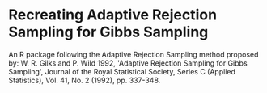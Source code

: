 # Recreating Adaptive Rejection Sampling for Gibbs Sampling

An R package following the Adaptive Rejection Sampling method proposed by:
W. R. Gilks and P. Wild 1992, 'Adaptive Rejection Sampling for Gibbs Sampling', Journal of the Royal Statistical Society, Series C (Applied Statistics), Vol. 41, No. 2 (1992), pp. 337-348.
